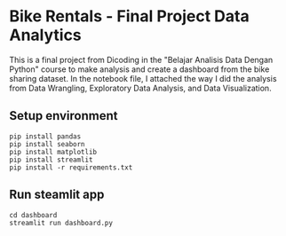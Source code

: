 # Bike Rentals - Final Project Data Analytics
This is a final project from Dicoding in the "Belajar Analisis Data Dengan Python" course to make analysis and create a dashboard from the bike sharing dataset. In the notebook file, I attached the way I did the analysis from Data Wrangling, Exploratory Data Analysis, and Data Visualization. 

## Setup environment
```
pip install pandas 
pip install seaborn
pip install matplotlib
pip install streamlit
pip install -r requirements.txt

```

## Run steamlit app
```
cd dashboard
streamlit run dashboard.py
```
